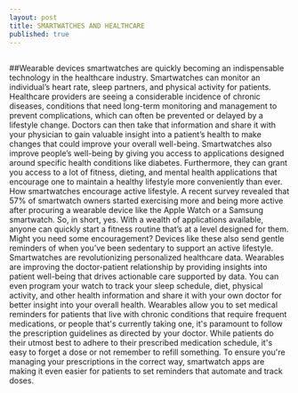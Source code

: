 ```yaml
---
layout: post
title: SMARTWATCHES AND HEALTHCARE
published: true
---
```

##




##Wearable devices smartwatches are quickly becoming an indispensable technology in the healthcare industry. Smartwatches can monitor an individual’s heart rate, sleep partners, and physical activity for patients. Healthcare providers are seeing a considerable incidence of chronic diseases, conditions that need long-term monitoring and management to prevent complications, which can often be prevented or delayed by a lifestyle change.  Doctors can then take that information and share it with your physician to gain valuable insight into a patient’s health to make changes that could improve your overall well-being.
Smartwatches also improve people’s well-being by giving you access to applications designed around specific health conditions like diabetes. Furthermore, they can grant you access to a lot of fitness, dieting, and mental health applications that encourage one to maintain a healthy lifestyle more conveniently than ever.
 How smartwatches encourage active lifestyle. A recent survey revealed that 57% of smartwatch owners started exercising more and being more active after procuring a wearable device like the Apple Watch or a Samsung smartwatch. So, in short, yes. With a wealth of applications available, anyone can quickly start a fitness routine that’s at a level designed for them. Might you need some encouragement? Devices like these also send gentle reminders of when you’ve been sedentary to support an active lifestyle.
Smartwatches are revolutionizing personalized healthcare data. Wearables are improving the doctor-patient relationship by providing insights into patient well-being that drives actionable care supported by data. You can even program your watch to track your sleep schedule, diet, physical activity, and other health information and share it with your own doctor for better insight into your overall health.
Wearables allow you to set medical reminders for patients that live with chronic conditions that require frequent medications, or people that's currently taking one, it's paramount to follow the prescription guidelines as directed by your doctor. While patients do their utmost best to adhere to their prescribed medication schedule, it's easy to forget a dose or not remember to refill something. To ensure you're managing your prescriptions in the correct way, smartwatch apps are making it even easier for patients to set reminders that automate and track doses.
